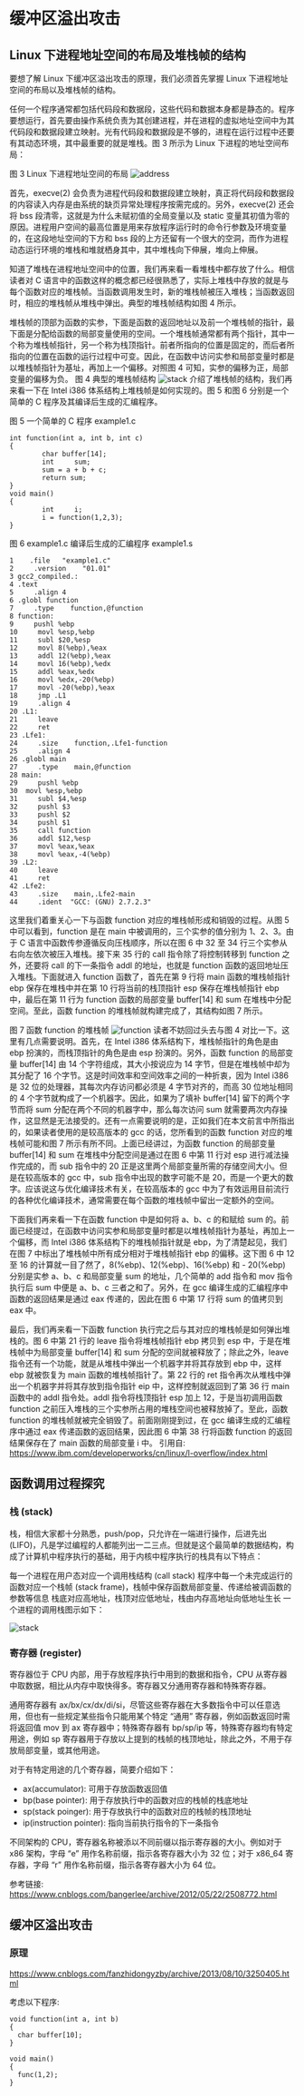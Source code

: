 # 缓冲区溢出攻击

## Linux 下进程地址空间的布局及堆栈帧的结构
要想了解 Linux 下缓冲区溢出攻击的原理，我们必须首先掌握 Linux 下进程地址空间的布局以及堆栈帧的结构。

任何一个程序通常都包括代码段和数据段，这些代码和数据本身都是静态的。程序要想运行，首先要由操作系统负责为其创建进程，并在进程的虚拟地址空间中为其代码段和数据段建立映射。光有代码段和数据段是不够的，进程在运行过程中还要有其动态环境，其中最重要的就是堆栈。图 3 所示为 Linux 下进程的地址空间布局：

图 3 Linux 下进程地址空间的布局
![address](http://ovt2bylq8.bkt.clouddn.com/b3eadeeacb4bcd5d3dad1bea44491b2a.png)

首先，execve(2) 会负责为进程代码段和数据段建立映射，真正将代码段和数据段的内容读入内存是由系统的缺页异常处理程序按需完成的。另外，execve(2) 还会将 bss 段清零，这就是为什么未赋初值的全局变量以及 static 变量其初值为零的原因。进程用户空间的最高位置是用来存放程序运行时的命令行参数及环境变量的，在这段地址空间的下方和 bss 段的上方还留有一个很大的空洞，而作为进程动态运行环境的堆栈和堆就栖身其中，其中堆栈向下伸展，堆向上伸展。

知道了堆栈在进程地址空间中的位置，我们再来看一看堆栈中都存放了什么。相信读者对 C 语言中的函数这样的概念都已经很熟悉了，实际上堆栈中存放的就是与每个函数对应的堆栈帧。当函数调用发生时，新的堆栈帧被压入堆栈；当函数返回时，相应的堆栈帧从堆栈中弹出。典型的堆栈帧结构如图 4 所示。

堆栈帧的顶部为函数的实参，下面是函数的返回地址以及前一个堆栈帧的指针，最下面是分配给函数的局部变量使用的空间。一个堆栈帧通常都有两个指针，其中一个称为堆栈帧指针，另一个称为栈顶指针。前者所指向的位置是固定的，而后者所指向的位置在函数的运行过程中可变。因此，在函数中访问实参和局部变量时都是以堆栈帧指针为基址，再加上一个偏移。对照图 4 可知，实参的偏移为正，局部变量的偏移为负。
图 4 典型的堆栈帧结构
![stack](http://ovt2bylq8.bkt.clouddn.com/74cc6ad52c5df9ead659410aee4aaa28.png)
介绍了堆栈帧的结构，我们再来看一下在 Intel i386 体系结构上堆栈帧是如何实现的。图 5 和图 6 分别是一个简单的 C 程序及其编译后生成的汇编程序。

图 5 一个简单的 C 程序 example1.c
```
int function(int a, int b, int c)
{
        char buffer[14];
        int     sum;
        sum = a + b + c;
        return sum;
}
void main()
{
        int     i;
        i = function(1,2,3);
}
```
图 6 example1.c 编译后生成的汇编程序 example1.s
```
1    .file   "example1.c"
2     .version    "01.01"
3 gcc2_compiled.:
4 .text
5     .align 4
6 .globl function
7     .type    function,@function
8 function:
9     pushl %ebp
10     movl %esp,%ebp
11     subl $20,%esp
12     movl 8(%ebp),%eax
13     addl 12(%ebp),%eax
14     movl 16(%ebp),%edx
15     addl %eax,%edx
16     movl %edx,-20(%ebp)
17     movl -20(%ebp),%eax
18     jmp .L1
19     .align 4
20 .L1:
21     leave
22     ret
23 .Lfe1:
24     .size    function,.Lfe1-function
25     .align 4
26 .globl main
27     .type    main,@function
28 main:
29     pushl %ebp
30  movl %esp,%ebp
31     subl $4,%esp
32     pushl $3
33     pushl $2
34     pushl $1
35     call function
36     addl $12,%esp
37     movl %eax,%eax
38     movl %eax,-4(%ebp)
39 .L2:
40     leave
41     ret
42 .Lfe2:
43     .size    main,.Lfe2-main
44     .ident  "GCC: (GNU) 2.7.2.3"
```
这里我们着重关心一下与函数 function 对应的堆栈帧形成和销毁的过程。从图 5 中可以看到，function 是在 main 中被调用的，三个实参的值分别为 1、2、3。由于 C 语言中函数传参遵循反向压栈顺序，所以在图 6 中 32 至 34 行三个实参从右向左依次被压入堆栈。接下来 35 行的 call 指令除了将控制转移到 function 之外，还要将 call 的下一条指令 addl 的地址，也就是 function 函数的返回地址压入堆栈。下面就进入 function 函数了，首先在第 9 行将 main 函数的堆栈帧指针 ebp 保存在堆栈中并在第 10 行将当前的栈顶指针 esp 保存在堆栈帧指针 ebp 中，最后在第 11 行为 function 函数的局部变量 buffer[14] 和 sum 在堆栈中分配空间。至此，函数 function 的堆栈帧就构建完成了，其结构如图 7 所示。

图 7 函数 function 的堆栈帧
![function](http://ovt2bylq8.bkt.clouddn.com/9bb51ed91e2797967fb5e4673e66ae31.png)
读者不妨回过头去与图 4 对比一下。这里有几点需要说明。首先，在 Intel i386 体系结构下，堆栈帧指针的角色是由 ebp 扮演的，而栈顶指针的角色是由 esp 扮演的。另外，函数 function 的局部变量 buffer[14] 由 14 个字符组成，其大小按说应为 14 字节，但是在堆栈帧中却为其分配了 16 个字节。这是时间效率和空间效率之间的一种折衷，因为 Intel i386 是 32 位的处理器，其每次内存访问都必须是 4 字节对齐的，而高 30 位地址相同的 4 个字节就构成了一个机器字。因此，如果为了填补 buffer[14] 留下的两个字节而将 sum 分配在两个不同的机器字中，那么每次访问 sum 就需要两次内存操作，这显然是无法接受的。还有一点需要说明的是，正如我们在本文前言中所指出的，如果读者使用的是较高版本的 gcc 的话，您所看到的函数 function 对应的堆栈帧可能和图 7 所示有所不同。上面已经讲过，为函数 function 的局部变量 buffer[14] 和 sum 在堆栈中分配空间是通过在图 6 中第 11 行对 esp 进行减法操作完成的，而 sub 指令中的 20 正是这里两个局部变量所需的存储空间大小。但是在较高版本的 gcc 中，sub 指令中出现的数字可能不是 20，而是一个更大的数字。应该说这与优化编译技术有关，在较高版本的 gcc 中为了有效运用目前流行的各种优化编译技术，通常需要在每个函数的堆栈帧中留出一定额外的空间。

下面我们再来看一下在函数 function 中是如何将 a、b、c 的和赋给 sum 的。前面已经提过，在函数中访问实参和局部变量时都是以堆栈帧指针为基址，再加上一个偏移，而 Intel i386 体系结构下的堆栈帧指针就是 ebp，为了清楚起见，我们在图 7 中标出了堆栈帧中所有成分相对于堆栈帧指针 ebp 的偏移。这下图 6 中 12 至 16 的计算就一目了然了，8(%ebp)、12(%ebp)、16(%ebp) 和 - 20(%ebp) 分别是实参 a、b、c 和局部变量 sum 的地址，几个简单的 add 指令和 mov 指令执行后 sum 中便是 a、b、c 三者之和了。另外，在 gcc 编译生成的汇编程序中函数的返回结果是通过 eax 传递的，因此在图 6 中第 17 行将 sum 的值拷贝到 eax 中。

最后，我们再来看一下函数 function 执行完之后与其对应的堆栈帧是如何弹出堆栈的。图 6 中第 21 行的 leave 指令将堆栈帧指针 ebp 拷贝到 esp 中，于是在堆栈帧中为局部变量 buffer[14] 和 sum 分配的空间就被释放了；除此之外，leave 指令还有一个功能，就是从堆栈中弹出一个机器字并将其存放到 ebp 中，这样 ebp 就被恢复为 main 函数的堆栈帧指针了。第 22 行的 ret 指令再次从堆栈中弹出一个机器字并将其存放到指令指针 eip 中，这样控制就返回到了第 36 行 main 函数中的 addl 指令处。addl 指令将栈顶指针 esp 加上 12，于是当初调用函数 function 之前压入堆栈的三个实参所占用的堆栈空间也被释放掉了。至此，函数 function 的堆栈帧就被完全销毁了。前面刚刚提到过，在 gcc 编译生成的汇编程序中通过 eax 传递函数的返回结果，因此图 6 中第 38 行将函数 function 的返回结果保存在了 main 函数的局部变量 i 中。
引用自: https://www.ibm.com/developerworks/cn/linux/l-overflow/index.html

## 函数调用过程探究

### 栈 (stack)

栈，相信大家都十分熟悉，push/pop，只允许在一端进行操作，后进先出 (LIFO)，凡是学过编程的人都能列出一二三点。但就是这个最简单的数据结构，构成了计算机中程序执行的基础，用于内核中程序执行的栈具有以下特点：

每一个进程在用户态对应一个调用栈结构 (call stack)
程序中每一个未完成运行的函数对应一个栈帧 (stack frame)，栈帧中保存函数局部变量、传递给被调函数的参数等信息
栈底对应高地址，栈顶对应低地址，栈由内存高地址向低地址生长
一个进程的调用栈图示如下：

![stack](http://ovt2bylq8.bkt.clouddn.com/ddc3774bfc5f96440cea669e97c82486.png)

### 寄存器 (register)

寄存器位于 CPU 内部，用于存放程序执行中用到的数据和指令，CPU 从寄存器中取数据，相比从内存中取快得多。寄存器又分通用寄存器和特殊寄存器。

通用寄存器有 ax/bx/cx/dx/di/si，尽管这些寄存器在大多数指令中可以任意选用，但也有一些规定某些指令只能用某个特定 “通用” 寄存器，例如函数返回时需将返回值 mov 到 ax 寄存器中；特殊寄存器有 bp/sp/ip 等，特殊寄存器均有特定用途，例如 sp 寄存器用于存放以上提到的栈帧的栈顶地址，除此之外，不用于存放局部变量，或其他用途。

对于有特定用途的几个寄存器，简要介绍如下：

* ax(accumulator): 可用于存放函数返回值
* bp(base pointer): 用于存放执行中的函数对应的栈帧的栈底地址
* sp(stack poinger): 用于存放执行中的函数对应的栈帧的栈顶地址
* ip(instruction pointer): 指向当前执行指令的下一条指令


不同架构的 CPU，寄存器名称被添以不同前缀以指示寄存器的大小。例如对于 x86 架构，字母 “e” 用作名称前缀，指示各寄存器大小为 32 位；对于 x86_64 寄存器，字母 “r” 用作名称前缀，指示各寄存器大小为 64 位。

参考链接: https://www.cnblogs.com/bangerlee/archive/2012/05/22/2508772.html

## 缓冲区溢出攻击

### 原理

https://www.cnblogs.com/fanzhidongyzby/archive/2013/08/10/3250405.html

考虑以下程序:
```
void function(int a, int b)
{
  char buffer[10];
}

void main()
{
  func(1,2);
}
```
